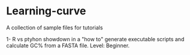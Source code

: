 # Learning-curve
A collection of sample files for tutorials

1- R vs ptyhon showdown in a "how to" generate executable scripts and calculate GC% from a FASTA file. Level: Beginner.
